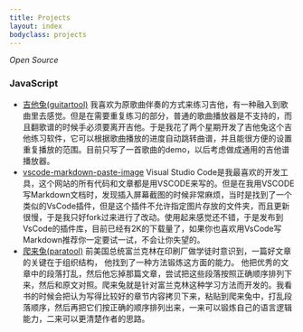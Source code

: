```yaml
---
title: Projects
layout: index
bodyclass: projects
---
```


*Open Source*

### JavaScript
* [吉他兔(guitartool)](http://blog.telesoho.com/guitartools/?#/5) <span>我喜欢为原歌曲伴奏的方式来练习吉他，有一种融入到歌曲里去感觉。但是在需要重复练习的部分，普通的歌曲播放器是不支持的，而且翻歌谱的时候手必须要离开吉他。于是我花了两个星期开发了吉他兔这个吉他练习软件，它可以根据歌曲播放的进度自动跳转曲谱，并且能很方便的设置重复播放的范围。目前只写了一首歌曲的demo，以后考虑做成通用的吉他谱播放器。</span>
* [vscode-markdown-paste-image](https://github.com/telesoho/vscode-markdown-paste-image) <span>Visual Studio Code是我最喜欢的开发工具，这个网站的所有代码和文章都是用VSCODE来写的。但是在我用VSCODE写Markdown文档时，发现插入屏幕截图的时候非常麻烦，当时是找到了一个类似的VsCode插件，但是这个插件不允许指定图片存放的文件夹，而且更新很慢，于是我只好fork过来进行了改动。使用起来感觉还不错，于是发布到VsCode的插件库，目前已经有2K的下载量了，如果你也喜欢用VsCode写Markdown推荐你一定要试一试，不会让你失望的。</span>
* [爬来兔(paratool)](http://blog.telesoho.com/paratool) <span>前美国总统富兰克林在印刷厂做学徒时意识到，一篇好文章的关键在于组织结构， 他找到了一种方法锻炼这方面的能力。 他把优秀的文章中的段落打乱，然后他忘掉那篇文章，尝试把这些段落按照正确顺序排列下来，然后和原文对照。爬来兔就是针对富兰克林这种学习方法而开发的。我看书的时候会把认为写得比较好的章节内容拷贝下来，粘贴到爬来兔中，打乱段落顺序，然后再把它们按正确的顺序排列出来，一来可以锻炼自己的语言逻辑能力，二来可以更清楚作者的思路。</span>

